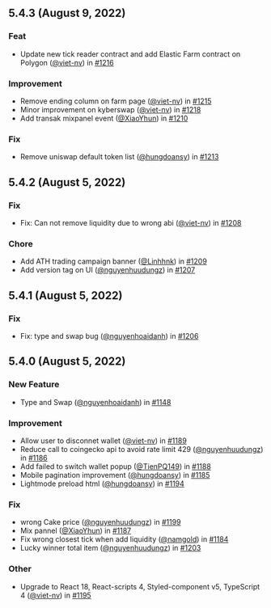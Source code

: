 ## 5.4.3 (August 9, 2022)

### Feat
* Update new tick reader contract and add Elastic Farm contract on Polygon ([@viet-nv](https://github.com/viet-nv)) in [#1216](https://github.com/KyberNetwork/kyberswap-interface/pull/1216)

### Improvement
* Remove ending column on farm page ([@viet-nv](https://github.com/viet-nv)) in [#1215](https://github.com/KyberNetwork/kyberswap-interface/pull/1215)
* Minor improvement on kyberswap ([@viet-nv](https://github.com/viet-nv)) in [#1218](https://github.com/KyberNetwork/kyberswap-interface/pull/1218)
* Add transak mixpanel event ([@XiaoYhun](https://github.com/XiaoYhun)) in [#1210](https://github.com/KyberNetwork/kyberswap-interface/pull/1210)

### Fix
*  Remove uniswap default token list ([@hungdoansy](https://github.com/hungdoansy)) in [#1213](https://github.com/KyberNetwork/kyberswap-interface/pull/1213)

## 5.4.2 (August 5, 2022)

### Fix
*  Fix: Can not remove liquidity due to wrong abi ([@viet-nv](https://github.com/viet-nv)) in [#1208](https://github.com/KyberNetwork/kyberswap-interface/pull/1208)

### Chore
* Add ATH trading campaign banner ([@Linhhnk](https://github.com/Linhhnk)) in [#1209](https://github.com/KyberNetwork/kyberswap-interface/pull/1209)
* Add version tag on UI ([@nguyenhuudungz](https://github.com/nguyenhuudungz)) in [#1207](https://github.com/KyberNetwork/kyberswap-interface/pull/1207)

## 5.4.1 (August 5, 2022)

### Fix
*  Fix: type and swap bug ([@nguyenhoaidanh](https://github.com/nguyenhoaidanh)) in [#1206](https://github.com/KyberNetwork/kyberswap-interface/pull/1206)


## 5.4.0 (August 5, 2022)

### New Feature
* Type and Swap ([@nguyenhoaidanh](https://github.com/nguyenhoaidanh)) in [#1148](https://github.com/KyberNetwork/kyberswap-interface/pull/1148)

### Improvement
* Allow user to disconnet wallet ([@viet-nv](https://github.com/viet-nv)) in [#1189](https://github.com/KyberNetwork/kyberswap-interface/pull/1189)
* Reduce call to coingecko api to avoid rate limit 429 ([@nguyenhuudungz](https://github.com/nguyenhuudungz)) in [#1186](https://github.com/KyberNetwork/kyberswap-interface/pull/1186)
* Add failed to switch wallet popup ([@TienPQ149](https://github.com/TienPQ149)) in [#1188](https://github.com/KyberNetwork/kyberswap-interface/pull/1188)
* Mobile pagination improvement ([@hungdoansy](https://github.com/hungdoansy)) in [#1185](https://github.com/KyberNetwork/kyberswap-interface/pull/11185)
* Lightmode preload html ([@hungdoansy](https://github.com/hungdoansy)) in [#1194](https://github.com/KyberNetwork/kyberswap-interface/pull/1194)

### Fix
*  wrong Cake price ([@nguyenhuudungz](https://github.com/nguyenhuudungz)) in [#1199](https://github.com/KyberNetwork/kyberswap-interface/pull/1199)
*  Mix pannel ([@XiaoYhun](https://github.com/XiaoYhun)) in [#1187](https://github.com/KyberNetwork/kyberswap-interface/pull/1187)
*  Fix wrong closest tick when add liquidity ([@namgold](https://github.com/namgold)) in [#1184](https://github.com/KyberNetwork/kyberswap-interface/pull/1184)
*  Lucky winner total item ([@nguyenhuudungz](https://github.com/nguyenhuudungz)) in [#1203](https://github.com/KyberNetwork/kyberswap-interface/pull/1203)

### Other
* Upgrade to React 18, React-scripts 4, Styled-component v5, TypeScript 4 ([@viet-nv](https://github.com/viet-nv)) in [#1195](https://github.com/KyberNetwork/kyberswap-interface/pull/1195)
